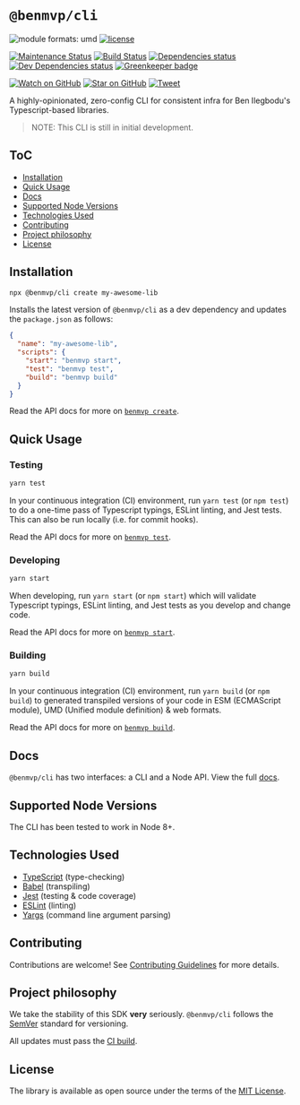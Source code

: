 # `@benmvp/cli`

![module formats: umd](https://img.shields.io/badge/module%20formats-umd-green.svg)
[![license](https://img.shields.io/github/license/benmvp/benmvp-cli.svg)](LICENSE)

[![Maintenance Status](https://img.shields.io/badge/status-maintained-brightgreen.svg)](https://github.com/benmvp/benmvp-cli/pulse)
[![Build Status](https://travis-ci.org/benmvp/benmvp-cli.svg?branch=master)](https://travis-ci.org/benmvp/benmvp-cli)
[![Dependencies status](https://img.shields.io/david/benmvp/benmvp-cli.svg)](https://david-dm.org/benmvp/benmvp-cli)
[![Dev Dependencies status](https://img.shields.io/david/dev/benmvp/benmvp-cli.svg)](https://david-dm.org/benmvp/benmvp-cli?type=dev)
[![Greenkeeper badge](https://badges.greenkeeper.io/benmvp/benmvp-cli.svg)](https://greenkeeper.io/)

[![Watch on GitHub](https://img.shields.io/github/watchers/benmvp/benmvp-cli.svg?style=social)](https://github.com/benmvp/benmvp-cli/watchers)
[![Star on GitHub](https://img.shields.io/github/stars/benmvp/benmvp-cli.svg?style=social)](https://github.com/benmvp/benmvp-cli/stargazers)
[![Tweet](https://img.shields.io/twitter/url/https/github.com/benmvp/benmvp-cli.svg?style=social)](https://twitter.com/intent/tweet?text=Check%20out%20benmvp-cli%20by%20%40benmvp!%0A%0Ahttps%3A%2F%2Fgithub.com%2Fbenmvp%2Fbenmvp-cli)

A highly-opinionated, zero-config CLI for consistent infra for Ben Ilegbodu's Typescript-based libraries.

> NOTE: This CLI is still in initial development.

## ToC

*  [Installation](#installation)
*  [Quick Usage](#quick-usage)
*  [Docs](docs/)
*  [Supported Node Versions](#supported-node-versions)
*  [Technologies Used](#technologies-used)
*  [Contributing](CONTRIBUTING.md)
*  [Project philosophy](#project-philosophy)
*  [License](LICENSE)

## Installation

```sh
npx @benmvp/cli create my-awesome-lib
```

Installs the latest version of `@benmvp/cli` as a dev dependency and updates the `package.json` as follows:

```json
{
  "name": "my-awesome-lib",
  "scripts": {
    "start": "benmvp start",
    "test": "benmvp test",
    "build": "benmvp build"
  }
}
```

Read the API docs for more on [`benmvp create`](API.md#benmvp-create).

## Quick Usage

### Testing

```sh
yarn test
```

In your continuous integration (CI) environment, run `yarn test` (or `npm test`) to do a one-time pass of Typescript typings, ESLint linting, and Jest tests. This can also be run locally (i.e. for commit hooks).

Read the API docs for more on [`benmvp test`](API.md#benmvp-test).

### Developing

```sh
yarn start
```

When developing, run `yarn start` (or `npm start`) which will validate Typescript typings, ESLint linting, and Jest tests as you develop and change code.

Read the API docs for more on [`benmvp start`](API.md#benmvp-start).

### Building

```sh
yarn build
```

In your continuous integration (CI) environment, run `yarn build` (or `npm build`) to generated transpiled versions of your code in ESM (ECMAScript module), UMD (Unified module definition) & web formats.

Read the API docs for more on [`benmvp build`](API.md#benmvp-build).

## Docs

`@benmvp/cli` has two interfaces: a CLI and a Node API. View the full [docs](docs/).

## Supported Node Versions

The CLI has been tested to work in Node 8+.

## Technologies Used

- [TypeScript](https://www.typescriptlang.org/) (type-checking)
- [Babel](https://babeljs.io/) (transpiling)
- [Jest](https://jestjs.io/en) (testing & code coverage)
- [ESLint](http://eslint.org/) (linting)
- [Yargs](https://github.com/yargs/yargs) (command line argument parsing)

## Contributing

Contributions are welcome! See [Contributing Guidelines](CONTRIBUTING.md) for more details.

## Project philosophy

We take the stability of this SDK **very** seriously. `@benmvp/cli` follows the [SemVer](http://semver.org/) standard for versioning.

All updates must pass the [CI build](https://travis-ci.org/benmvp/benmvp-cli/).

## License

The library is available as open source under the terms of the [MIT License](LICENSE).

